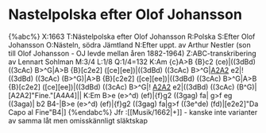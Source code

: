# Nastelpolska efter Olof Johansson

{%abc%}
X:1663
T:Nästelpolska efter Olof Johansson
R:Polska
S:Efter Olof Johansson
O:Nästeln, södra Jämtland
N:Efter uppt. av Arthur Nestler (son till Olof Johansson - OJ levde mellan åren 1882-1964)
Z:ABC-transkribering av Lennart Sohlman
M:3/4
L:1/8
Q:1/4=132
K:Am
{c}A>B {B}c2 (ce)|((3dBd) ((3cAc) B>^G|A>B {B}[c2e2] ([ce][ee])|((3dBd) ((3cAc) B>^G|[A2A2](a>^g) e2|!
((3dBd) ((3cAc) (B>^G)|A>B {B}[c2e2] ([ce][ee])|((3dBd) ((3cAc) B>^G|A>B {B}[c2e2] ([ce][ee])|((3dBd) ((3cAc) B>^G|!
[A2A2](a>^g) e2|((3dBd) ((3cAc) (B^G)|[A2A2]"Fine."[A4A4]||
K:Em
B>e (e>^d) (ef)|{f}g2 ((3gag) fa|
g>f eg ((3aga)| b2 B4-|B>e (e>^d) (ef)|{f}g2 ((3gag) fa|g>f ((3e^de) (fd)|[e2e2]"Da Capo al Fine"B4|]
{%endabc%}
Jfr :[[Musik/1662|+]] - kanske inte varianter av samma låt men omisskännligt släktskap
